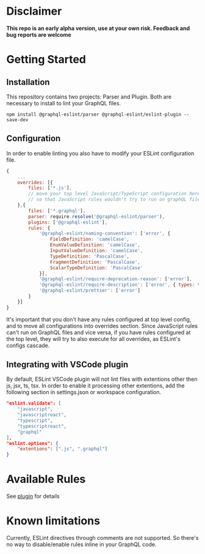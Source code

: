 # Disclaimer
**This repo is an early alpha version, use at your own risk. Feedback and bug reports are welcome**

# Getting Started

## Installation
This repository contains two projects: Parser and Plugin. Both are necessary to install to lint your GraphQL files.

```
npm install @graphql-eslint/parser @graphql-eslint/eslint-plugin --save-dev
```

## Configuration

In order to enable linting you also have to modify your ESLint configuration file.

```js
{
    ...
    overrides: [{
        files: ['*.js'],
        // move your top level JavaScript/TypeScript configuration here
        // so that JavaScript rules wouldn't try to run on graphQL files
    },{
        files: ['*.graphql'],
        parser: require.resolve('@graphql-eslint/parser'),
        plugins: ['@graphql-eslint'],
        rules: {
            '@graphql-eslint/naming-convention': ['error', {
                FieldDefinition: 'camelCase',
                EnumValueDefinition: 'camelCase',
                InputValueDefinition: 'camelCase',
                TypeDefinition: 'PascalCase',
                FragmentDefinition: 'PascalCase',
                ScalarTypeDefinition: 'PascalCase'
            }],
            '@graphql-eslint/require-deprecation-reason': ['error'],
            '@graphql-eslint/require-description': ['error', { types: true, enumValues: true, inputOptionsValues: true }],
            '@graphql-eslint/prettier': ['error']
        }
    }]
}
```

It's important that you don't have any rules configured at top level config, and to move all configurations into overrides section. Since JavaScript rules can't run on GraphQL files and vice versa, if you have rules configured at the top level, they will try to also execute for all overrides, as ESLint's configs cascade.

## Integrating with VSCode plugin

By default, ESLint VSCode plugin will not lint files with extentions other then js, jsx, ts, tsx. In order to enable it processing other extentions, add the following section in settings.json or workspace configuration.

```json
"eslint.validate": [
    "javascript",
    "javascriptreact",
    "typescript",
    "typescriptreact",
    "graphql"
],
"eslint.options": {
    "extentions": [".js", ".graphql"]
}
```

# Available Rules

See [plugin](packages/eslint-plugin/README.md) for details

# Known limitations

Currently, ESLint directives through comments are not supported. So there's no way to disable/enable rules inline in your GraphQL code.